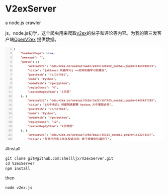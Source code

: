 # V2exServer
a node.js crawler

js，node.js初学，这个爬虫用来爬取[v2ex](https://www.v2ex.com/)的帖子和评论等内容。为我的第三发客户端[OpenV2ex](https://github.com/shellljx/OpenV2ex-android)
提供数据。

![](./img/json.png)

#Install
```
git clone git@github.com:shellljx/V2exServer.git
cd V2exServer
npm install
```

then

```
node v2ex.js
```
